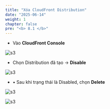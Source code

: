 ```yaml
---
title: "Xóa CloudFront Distribution"
date: "2025-06-14"
weight: 1
chapter: false
pre: "<b> 8.1 </b>"
---
```

-	Vào **CloudFront Console**

![s3](/images/8.cleanupawsresources/1.png)

-	Chọn Distribution đã tạo → **Disable**

![s3](/images/8.cleanupawsresources/2.png)

- •	Sau khi trạng thái là Disabled, chọn **Delete** 

![s3](/images/8.cleanupawsresources/3.png)

![s3](/images/8.cleanupawsresources/4.png) 